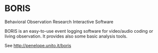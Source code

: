 BORIS
=====

Behavioral Observation Research Interactive Software

BORIS is an easy-to-use event logging software for video/audio coding or living observation.
It provides also some basic analysis tools.

See http://penelope.unito.it/boris

